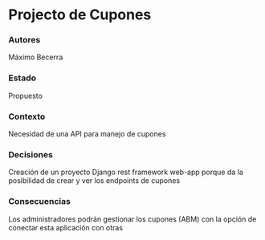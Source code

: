 # Projecto de Cupones

### Autores
Máximo Becerra

### Estado
Propuesto

### Contexto
Necesidad de una API para manejo de cupones

### Decisiones
Creación de un proyecto Django rest framework web-app porque da la posibilidad de crear y ver los endpoints de cupones

### Consecuencias
Los administradores podrán gestionar los cupones (ABM) con la opción de conectar esta aplicación con otras